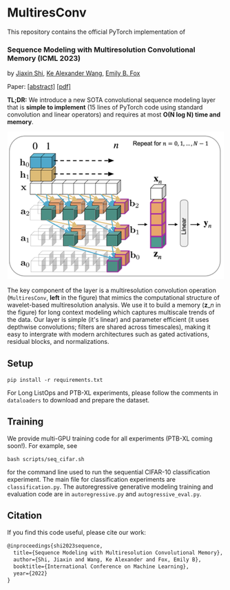 # MultiresConv 

This repository contains the official PyTorch implementation of

### Sequence Modeling with Multiresolution Convolutional Memory (ICML 2023) 
by [Jiaxin Shi](https://jiaxins.io), [Ke Alexander Wang](https://keawang.github.io/), [Emily B. Fox](https://emilybfox.su.domains/) 

Paper: [[abstract]](https://arxiv.org/abs/2305.01638) [[pdf]](https://arxiv.org/pdf/2305.01638.pdf)

**TL;DR:** We introduce a new SOTA convolutional sequence modeling layer that is **simple to implement** (15 lines of PyTorch code using standard convolution and linear operators) and requires at most **O(N log N) time and memory**. 

<img src="multires_layer.png" width="600">

The key component of the layer is a multiresolution convolution operation (`MultiresConv`, **left** in the figure) that mimics the computational structure of wavelet-based multiresolution analysis. 
We use it to build a memory ($\mathbf{z}\_n$ in the figure) for long context modeling which captures multiscale trends of the data. 
Our layer is simple (it's linear) and parameter efficient (it uses depthwise convolutions; filters are shared across timescales), making it easy to intergrate with modern architectures such as gated activations, residual blocks, and normalizations. 

## Setup

```
pip install -r requirements.txt
```
For Long ListOps and PTB-XL experiments, please follow the comments in `dataloaders` to download and prepare the dataset. 

## Training

We provide multi-GPU training code for all experiments (PTB-XL coming soon!). 
For example, see
```
bash scripts/seq_cifar.sh
```
for the command line used to run the sequential CIFAR-10 classification experiment.
The main file for classification experiments are `classification.py`.
The autoregressive generative modeling training and evaluation code are in `autoregressive.py` and `autogressive_eval.py`. 

## Citation

If you find this code useful, please cite our work:
```
@inproceedings{shi2023sequence,
  title={Sequence Modeling with Multiresolution Convolutional Memory},
  author={Shi, Jiaxin and Wang, Ke Alexander and Fox, Emily B},
  booktitle={International Conference on Machine Learning},
  year={2022}
}
```
